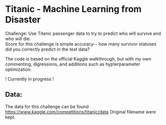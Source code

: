 # Titanic - Machine Learning from Disaster

Challenge: Use Titanic passenger data to try to predict who will survive and who will die.  
Score for this challenge is simple accuracy-- how many survivor statuses did you correctly predict in the test data?

The code is based on the official Kaggle walkthrough, but with my own commenting, digressions, and additions such as hypterparameter optimization.

! Currently in progress !

## Data:
The data for this challenge can be found https://www.kaggle.com/competitions/titanic/data
Original filename were kept.
